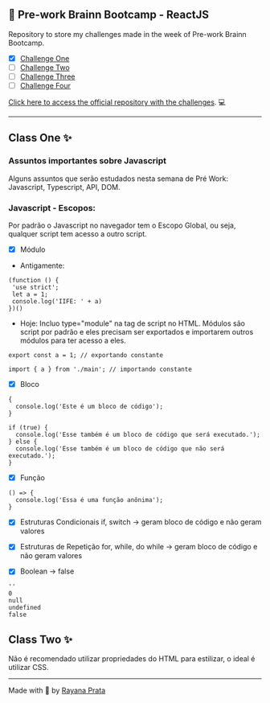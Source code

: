 ## 🌈 Pre-work Brainn Bootcamp - ReactJS

Repository to store my challenges made in the week of Pre-work Brainn Bootcamp.

- [x] [Challenge One](https://github.com/rayanaprata/pre-work-bootcamp-ReactJS/blob/master/challengeOne)
- [ ] [Challenge Two]()
- [ ] [Challenge Three]()
- [ ] [Challenge Four]()

[Click here to access the official repository with the challenges](https://github.com/brainnco/desafios-pre-work-b-academy). 💻

---

## Class One ✨

### Assuntos importantes sobre Javascript

Alguns assuntos que serão estudados nesta semana de Pré Work: Javascript, Typescript, API, DOM.

### Javascript - Escopos:

Por padrão o Javascript no navegador tem o Escopo Global, ou seja, qualquer script tem acesso a outro script.

- [x] Módulo

- Antigamente:

```
(function () {
 'use strict';
 let a = 1;
 console.log('IIFE: ' + a)
})()
```

- Hoje:
  Incluo type="module" na tag de script no HTML. Módulos são script por padrão e eles precisam ser exportados e importarem outros módulos para ter acesso a eles.

```
export const a = 1; // exportando constante
```

```
import { a } from './main'; // importando constante
```

- [x] Bloco

```
{
  console.log('Este é um bloco de código');
}
```

```
if (true) {
  console.log('Esse também é um bloco de código que será executado.');
} else {
  console.log('Esse também é um bloco de código que não será executado.');
}
```

- [x] Função

```
() => {
  console.log('Essa é uma função anônima');
}
```

- [x] Estruturas Condicionais
      if, switch -> geram bloco de código e não geram valores

- [x] Estruturas de Repetição
      for, while, do while -> geram bloco de código e não geram valores

- [x] Boolean -> false

```
''
0
null
undefined
false
```

## Class Two ✨

Não é recomendado utilizar propriedades do HTML para estilizar, o ideal é utilizar CSS.

---

Made with 🤍 by [Rayana Prata](https://www.linkedin.com/in/rayanaprata/)
